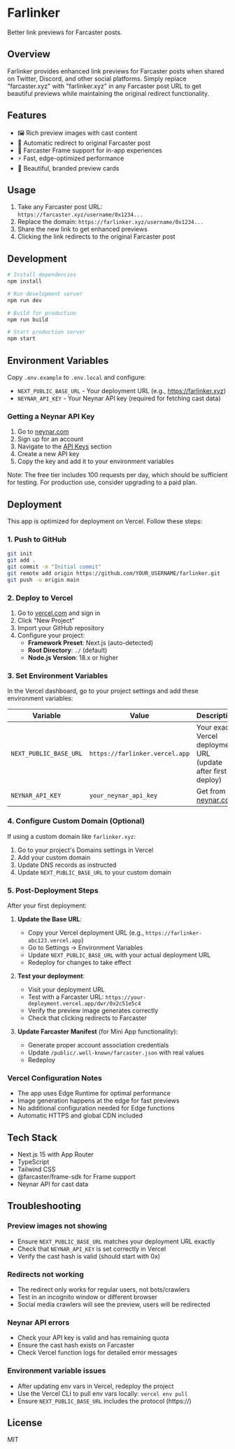 # Farlinker

Better link previews for Farcaster posts.

## Overview

Farlinker provides enhanced link previews for Farcaster posts when shared on Twitter, Discord, and other social platforms. Simply replace "farcaster.xyz" with "farlinker.xyz" in any Farcaster post URL to get beautiful previews while maintaining the original redirect functionality.

## Features

- 🖼️ Rich preview images with cast content
- 🔗 Automatic redirect to original Farcaster post
- 📱 Farcaster Frame support for in-app experiences
- ⚡ Fast, edge-optimized performance
- 🎨 Beautiful, branded preview cards

## Usage

1. Take any Farcaster post URL: `https://farcaster.xyz/username/0x1234...`
2. Replace the domain: `https://farlinker.xyz/username/0x1234...`
3. Share the new link to get enhanced previews
4. Clicking the link redirects to the original Farcaster post

## Development

```bash
# Install dependencies
npm install

# Run development server
npm run dev

# Build for production
npm run build

# Start production server
npm start
```

## Environment Variables

Copy `.env.example` to `.env.local` and configure:

- `NEXT_PUBLIC_BASE_URL` - Your deployment URL (e.g., https://farlinker.xyz)
- `NEYNAR_API_KEY` - Your Neynar API key (required for fetching cast data)

### Getting a Neynar API Key

1. Go to [neynar.com](https://neynar.com)
2. Sign up for an account
3. Navigate to the [API Keys](https://dev.neynar.com/api-keys) section
4. Create a new API key
5. Copy the key and add it to your environment variables

Note: The free tier includes 100 requests per day, which should be sufficient for testing. For production use, consider upgrading to a paid plan.

## Deployment

This app is optimized for deployment on Vercel. Follow these steps:

### 1. Push to GitHub
```bash
git init
git add .
git commit -m "Initial commit"
git remote add origin https://github.com/YOUR_USERNAME/farlinker.git
git push -u origin main
```

### 2. Deploy to Vercel

1. Go to [vercel.com](https://vercel.com) and sign in
2. Click "New Project"
3. Import your GitHub repository
4. Configure your project:
   - **Framework Preset**: Next.js (auto-detected)
   - **Root Directory**: `./` (default)
   - **Node.js Version**: 18.x or higher

### 3. Set Environment Variables

In the Vercel dashboard, go to your project settings and add these environment variables:

| Variable | Value | Description |
|----------|-------|-------------|
| `NEXT_PUBLIC_BASE_URL` | `https://farlinker.vercel.app` | Your exact Vercel deployment URL (update after first deploy) |
| `NEYNAR_API_KEY` | `your_neynar_api_key` | Get from [neynar.com](https://neynar.com) |

### 4. Configure Custom Domain (Optional)

If using a custom domain like `farlinker.xyz`:

1. Go to your project's Domains settings in Vercel
2. Add your custom domain
3. Update DNS records as instructed
4. Update `NEXT_PUBLIC_BASE_URL` to your custom domain

### 5. Post-Deployment Steps

After your first deployment:

1. **Update the Base URL**: 
   - Copy your Vercel deployment URL (e.g., `https://farlinker-abc123.vercel.app`)
   - Go to Settings → Environment Variables
   - Update `NEXT_PUBLIC_BASE_URL` with your actual deployment URL
   - Redeploy for changes to take effect

2. **Test your deployment**:
   - Visit your deployment URL
   - Test with a Farcaster URL: `https://your-deployment.vercel.app/dwr/0x2c51e5c4`
   - Verify the preview image generates correctly
   - Check that clicking redirects to Farcaster

3. **Update Farcaster Manifest** (for Mini App functionality):
   - Generate proper account association credentials
   - Update `/public/.well-known/farcaster.json` with real values
   - Redeploy

### Vercel Configuration Notes

- The app uses Edge Runtime for optimal performance
- Image generation happens at the edge for fast previews
- No additional configuration needed for Edge functions
- Automatic HTTPS and global CDN included

## Tech Stack

- Next.js 15 with App Router
- TypeScript
- Tailwind CSS
- @farcaster/frame-sdk for Frame support
- Neynar API for cast data

## Troubleshooting

### Preview images not showing
- Ensure `NEXT_PUBLIC_BASE_URL` matches your deployment URL exactly
- Check that `NEYNAR_API_KEY` is set correctly in Vercel
- Verify the cast hash is valid (should start with 0x)

### Redirects not working
- The redirect only works for regular users, not bots/crawlers
- Test in an incognito window or different browser
- Social media crawlers will see the preview, users will be redirected

### Neynar API errors
- Check your API key is valid and has remaining quota
- Ensure the cast hash exists on Farcaster
- Check Vercel function logs for detailed error messages

### Environment variable issues
- After updating env vars in Vercel, redeploy the project
- Use the Vercel CLI to pull env vars locally: `vercel env pull`
- Ensure `NEXT_PUBLIC_BASE_URL` includes the protocol (https://)

## License

MIT